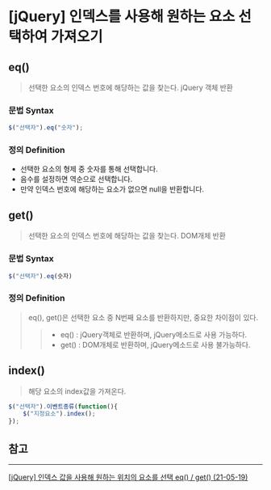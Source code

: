 # [jQuery] 인덱스를 사용해 원하는 요소 선택하여 가져오기

## eq()
> 선택한 요소의 인덱스 번호에 해당하는 값을 찾는다. jQuery 객체 반환

### 문법 Syntax
```javascript
$("선택자").eq("숫자");
```

### 정의 Definition
- 선택한 요소의 형제 중 숫자를 통해 선택합니다.
- 음수를 설정하면 역순으로 선택합니다.
- 만약 인덱스 번호에 해당하는 요소가 없으면 null을 반환합니다.

## get()
> 선택한 요소의 인덱스 번호에 해당하는 값을 찾는다. DOM개체 반환

### 문법 Syntax
```javascript
$("선택자").eq(숫자)
```

### 정의 Definition

> eq(), get()은 선택한 요소 중 N번째 요소를 반환하지만, 중요한 차이점이 있다.
>> - eq() : jQuery객체로 반환하며, jQuery메소드로 사용 가능하다.
>> - get() : DOM개체로 반환하며, jQuery메소드로 사용 불가능하다.

## index()
> 해당 요소의 index값을 가져온다.

```javascript
$("선택자").이벤트종류(function(){
	$("지정요소").index();
});
```


## 참고
---
[[jQuery] 인덱스 값을 사용해 원하는 위치의 요소를 선택 eq() / get() (21-05-19)](https://log.designichthus.com/61)